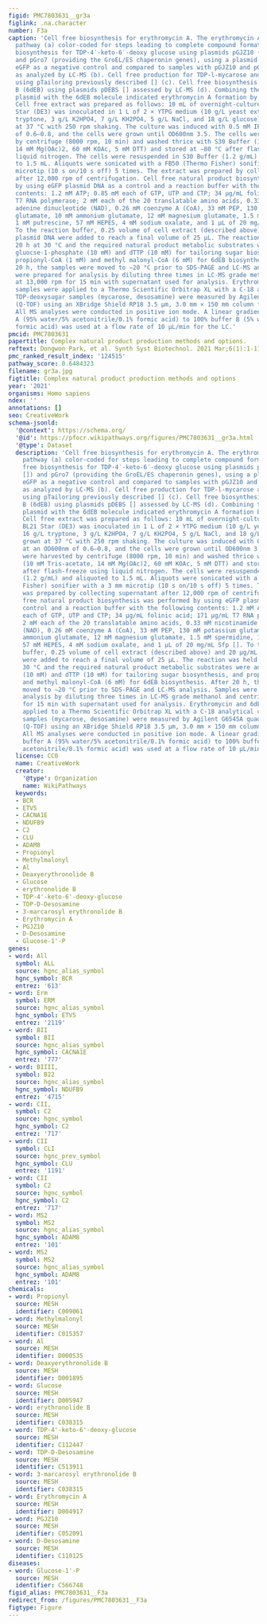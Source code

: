 ```yaml
---
figid: PMC7803631__gr3a
figlink: .na.character
number: F3a
caption: 'Cell free biosynthesis for erythromycin A. The erythromycin A biosynthetic
  pathway (a) color-coded for steps leading to complete compound formation. Cell free
  biosynthesis for TDP-4′-keto-6′-deoxy glucose using plasmids pGJZ10 (indicated [])
  and pGro7 (providing the GroEL/ES chaperonin genes), using a plasmid expressing
  eGFP as a negative control and compared to samples with pGJZ10 and pGJZ10+pGro7
  as analyzed by LC-MS (b). Cell free production for TDP-l-mycarose and TDP-d-desosamine
  using pTailoring previously described [] (c). Cell free biosynthesis of 6-deoxyerythronolide
  B (6dEB) using plasmids pDEBS [] assessed by LC-MS (d). Combining the pTailoring
  plasmid with the 6dEB molecule indicated erythromycin A formation by LC-MS (e).
  Cell free extract was prepared as follows: 10 mL of overnight-cultured E. coli BL21
  Star (DE3) was inoculated in 1 L of 2 × YTPG medium (10 g/L yeast extract, 16 g/L
  tryptone, 3 g/L K2HPO4, 7 g/L KH2PO4, 5 g/L NaCl, and 18 g/L glucose) and grown
  at 37 °C with 250 rpm shaking. The culture was induced with 0.5 mM IPTG at an OD600nm
  of 0.6–0.8, and the cells were grown until OD600nm 3.5. The cells were harvested
  by centrifuge (8000 rpm, 10 min) and washed thrice with S30 Buffer (10 mM Tris-acetate,
  14 mM Mg(OAc)2, 60 mM KOAc, 5 mM DTT) and stored at −80 °C after flash-freeze using
  liquid nitrogen. The cells were resuspended in S30 Buffer (1.2 g/mL) and aliquoted
  to 1.5 mL. Aliquots were sonicated with a FB50 (Thermo Fisher) sonifier with a 3 mm
  microtip (10 s on/10 s off) 5 times. The extract was prepared by collecting supernatant
  after 12,000 rpm of centrifugation. Cell free natural product biosynthesis was performed
  by using eGFP plasmid DNA as a control and a reaction buffer with the following
  contents: 1.2 mM ATP; 0.85 mM each of GTP, UTP and CTP; 34 μg/mL folinic acid; 171 μg/mL
  T7 RNA polymerase; 2 mM each of the 20 translatable amino acids, 0.33 mM nicotinamide
  adenine dinucleotide (NAD), 0.26 mM coenzyme A (CoA), 33 mM PEP, 130 mM potassium
  glutamate, 10 mM ammonium glutamate, 12 mM magnesium glutamate, 1.5 mM spermidine,
  1 mM putrescine, 57 mM HEPES, 4 mM sodium oxalate, and 1 μL of 20 mg/mL Sfp [].
  To the reaction buffer, 0.25 volume of cell extract (described above) and 20 μg/mL
  plasmid DNA were added to reach a final volume of 25 μL. The reaction was held for
  20 h at 30 °C and the required natural product metabolic substrates were added:
  gluocse-1-phosphate (10 mM) and dTTP (10 mM) for tailoring sugar biosynthesis, and
  propionyl-CoA (1 mM) and methyl malonyl-CoA (6 mM) for 6dEB biosynthesis. After
  20 h, the samples were moved to −20 °C prior to SDS-PAGE and LC-MS analysis. Samples
  were prepared for analysis by diluting three times in LC-MS grade methanol and centrifuging
  at 13,000 rpm for 15 min with supernatant used for analysis. Erythromycin and 6dEB
  samples were applied to a Thermo Scientific Orbitrap XL with a C-18 analytical column.
  TDP-deoxysugar samples (mycarose, desosamine) were measured by Agilent G6545A quadrupole-time-of-flight
  (Q-TOF) using an XBridge Shield RP18 3.5 μm, 3.0 mm × 150 mm column from Waters.
  All MS analyses were conducted in positive ion mode. A linear gradient of 80% buffer
  A (95% water/5% acetonitrile/0.1% formic acid) to 100% buffer B (5% water/95% acetonitrile/0.1%
  formic acid) was used at a flow rate of 10 μL/min for the LC.'
pmcid: PMC7803631
papertitle: Complex natural product production methods and options.
reftext: Dongwon Park, et al. Synth Syst Biotechnol. 2021 Mar;6(1):1-11.
pmc_ranked_result_index: '124515'
pathway_score: 0.6484323
filename: gr3a.jpg
figtitle: Complex natural product production methods and options
year: '2021'
organisms: Homo sapiens
ndex: ''
annotations: []
seo: CreativeWork
schema-jsonld:
  '@context': https://schema.org/
  '@id': https://pfocr.wikipathways.org/figures/PMC7803631__gr3a.html
  '@type': Dataset
  description: 'Cell free biosynthesis for erythromycin A. The erythromycin A biosynthetic
    pathway (a) color-coded for steps leading to complete compound formation. Cell
    free biosynthesis for TDP-4′-keto-6′-deoxy glucose using plasmids pGJZ10 (indicated
    []) and pGro7 (providing the GroEL/ES chaperonin genes), using a plasmid expressing
    eGFP as a negative control and compared to samples with pGJZ10 and pGJZ10+pGro7
    as analyzed by LC-MS (b). Cell free production for TDP-l-mycarose and TDP-d-desosamine
    using pTailoring previously described [] (c). Cell free biosynthesis of 6-deoxyerythronolide
    B (6dEB) using plasmids pDEBS [] assessed by LC-MS (d). Combining the pTailoring
    plasmid with the 6dEB molecule indicated erythromycin A formation by LC-MS (e).
    Cell free extract was prepared as follows: 10 mL of overnight-cultured E. coli
    BL21 Star (DE3) was inoculated in 1 L of 2 × YTPG medium (10 g/L yeast extract,
    16 g/L tryptone, 3 g/L K2HPO4, 7 g/L KH2PO4, 5 g/L NaCl, and 18 g/L glucose) and
    grown at 37 °C with 250 rpm shaking. The culture was induced with 0.5 mM IPTG
    at an OD600nm of 0.6–0.8, and the cells were grown until OD600nm 3.5. The cells
    were harvested by centrifuge (8000 rpm, 10 min) and washed thrice with S30 Buffer
    (10 mM Tris-acetate, 14 mM Mg(OAc)2, 60 mM KOAc, 5 mM DTT) and stored at −80 °C
    after flash-freeze using liquid nitrogen. The cells were resuspended in S30 Buffer
    (1.2 g/mL) and aliquoted to 1.5 mL. Aliquots were sonicated with a FB50 (Thermo
    Fisher) sonifier with a 3 mm microtip (10 s on/10 s off) 5 times. The extract
    was prepared by collecting supernatant after 12,000 rpm of centrifugation. Cell
    free natural product biosynthesis was performed by using eGFP plasmid DNA as a
    control and a reaction buffer with the following contents: 1.2 mM ATP; 0.85 mM
    each of GTP, UTP and CTP; 34 μg/mL folinic acid; 171 μg/mL T7 RNA polymerase;
    2 mM each of the 20 translatable amino acids, 0.33 mM nicotinamide adenine dinucleotide
    (NAD), 0.26 mM coenzyme A (CoA), 33 mM PEP, 130 mM potassium glutamate, 10 mM
    ammonium glutamate, 12 mM magnesium glutamate, 1.5 mM spermidine, 1 mM putrescine,
    57 mM HEPES, 4 mM sodium oxalate, and 1 μL of 20 mg/mL Sfp []. To the reaction
    buffer, 0.25 volume of cell extract (described above) and 20 μg/mL plasmid DNA
    were added to reach a final volume of 25 μL. The reaction was held for 20 h at
    30 °C and the required natural product metabolic substrates were added: gluocse-1-phosphate
    (10 mM) and dTTP (10 mM) for tailoring sugar biosynthesis, and propionyl-CoA (1 mM)
    and methyl malonyl-CoA (6 mM) for 6dEB biosynthesis. After 20 h, the samples were
    moved to −20 °C prior to SDS-PAGE and LC-MS analysis. Samples were prepared for
    analysis by diluting three times in LC-MS grade methanol and centrifuging at 13,000 rpm
    for 15 min with supernatant used for analysis. Erythromycin and 6dEB samples were
    applied to a Thermo Scientific Orbitrap XL with a C-18 analytical column. TDP-deoxysugar
    samples (mycarose, desosamine) were measured by Agilent G6545A quadrupole-time-of-flight
    (Q-TOF) using an XBridge Shield RP18 3.5 μm, 3.0 mm × 150 mm column from Waters.
    All MS analyses were conducted in positive ion mode. A linear gradient of 80%
    buffer A (95% water/5% acetonitrile/0.1% formic acid) to 100% buffer B (5% water/95%
    acetonitrile/0.1% formic acid) was used at a flow rate of 10 μL/min for the LC.'
  license: CC0
  name: CreativeWork
  creator:
    '@type': Organization
    name: WikiPathways
  keywords:
  - BCR
  - ETV5
  - CACNA1E
  - NDUFB9
  - C2
  - CLU
  - ADAM8
  - Propionyl
  - Methylmalonyl
  - Al
  - Deaxyerythronolide B
  - Glucose
  - erythronolide B
  - TDP-4'-keto-6'-deoxy-glucose
  - TDP-D-Desosamine
  - 3-marcarosyl erythronolide B
  - Erythromycin A
  - PGJZ10
  - D-Desosamine
  - Glucose-1'-P
genes:
- word: All
  symbol: ALL
  source: hgnc_alias_symbol
  hgnc_symbol: BCR
  entrez: '613'
- word: Erm
  symbol: ERM
  source: hgnc_alias_symbol
  hgnc_symbol: ETV5
  entrez: '2119'
- word: BII
  symbol: BII
  source: hgnc_alias_symbol
  hgnc_symbol: CACNA1E
  entrez: '777'
- word: BIIII,
  symbol: B22
  source: hgnc_alias_symbol
  hgnc_symbol: NDUFB9
  entrez: '4715'
- word: CII,
  symbol: C2
  source: hgnc_symbol
  hgnc_symbol: C2
  entrez: '717'
- word: CII
  symbol: CLI
  source: hgnc_prev_symbol
  hgnc_symbol: CLU
  entrez: '1191'
- word: CII
  symbol: C2
  source: hgnc_symbol
  hgnc_symbol: C2
  entrez: '717'
- word: MS2
  symbol: MS2
  source: hgnc_alias_symbol
  hgnc_symbol: ADAM8
  entrez: '101'
- word: MS2
  symbol: MS2
  source: hgnc_alias_symbol
  hgnc_symbol: ADAM8
  entrez: '101'
chemicals:
- word: Propionyl
  source: MESH
  identifier: C009061
- word: Methylmalonyl
  source: MESH
  identifier: C015357
- word: Al
  source: MESH
  identifier: D000535
- word: Deaxyerythronolide B
  source: MESH
  identifier: D001895
- word: Glucose
  source: MESH
  identifier: D005947
- word: erythronolide B
  source: MESH
  identifier: C038315
- word: TDP-4'-keto-6'-deoxy-glucose
  source: MESH
  identifier: C112447
- word: TDP-D-Desosamine
  source: MESH
  identifier: C513911
- word: 3-marcarosyl erythronolide B
  source: MESH
  identifier: C038315
- word: Erythromycin A
  source: MESH
  identifier: D004917
- word: PGJZ10
  source: MESH
  identifier: C052091
- word: D-Desosamine
  source: MESH
  identifier: C110125
diseases:
- word: Glucose-1'-P
  source: MESH
  identifier: C566748
figid_alias: PMC7803631__F3a
redirect_from: /figures/PMC7803631__F3a
figtype: Figure
---
```


